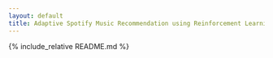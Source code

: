 ```yaml
---
layout: default
title: Adaptive Spotify Music Recommendation using Reinforcement Learning
---
```


{% include_relative README.md %}
